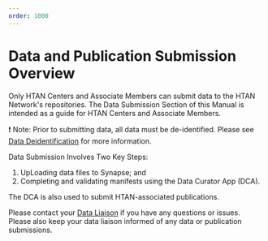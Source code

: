 ```yaml
---
order: 1000
---
```


# Data and Publication Submission Overview
Only HTAN Centers and Associate Members can submit data to the HTAN Network's repositories. The Data Submission Section of this Manual is intended as a guide for HTAN Centers and Associate Members.

:exclamation: Note: Prior to submitting data, all data must be de-identified.  Please see [Data Deidentification](../data_pub_submission/Data_Deidentification.md) for more information.

Data Submission Involves Two Key Steps:
1. UpLoading data files to Synapse; and
2. Completing and validating manifests using the Data Curator App (DCA).

The DCA is also used to submit HTAN-associated publications. 

Please contact your [Data Liaison](../data_pub_submission/Data_Liaisons.md) if you have any questions or issues.  Please also keep your data liaison informed of any data or publication submissions.